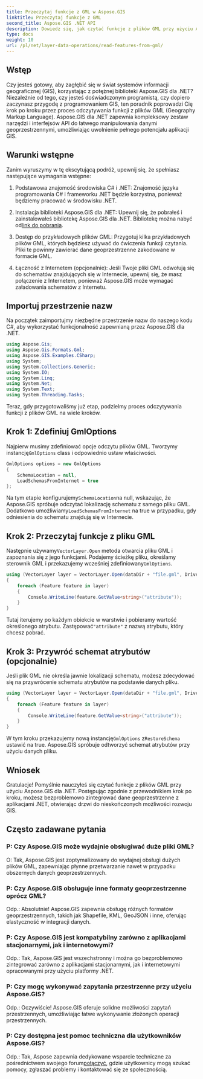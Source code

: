 ```yaml
---
title: Przeczytaj funkcje z GML w Aspose.GIS
linktitle: Przeczytaj funkcje z GML
second_title: Aspose.GIS .NET API
description: Dowiedz się, jak czytać funkcje z plików GML przy użyciu Aspose.GIS dla .NET. Kompleksowy poradnik dla programistów GIS.
type: docs
weight: 10
url: /pl/net/layer-data-operations/read-features-from-gml/
---
```

## Wstęp

Czy jesteś gotowy, aby zagłębić się w świat systemów informacji geograficznej (GIS), korzystając z potężnej biblioteki Aspose.GIS dla .NET? Niezależnie od tego, czy jesteś doświadczonym programistą, czy dopiero zaczynasz przygodę z programowaniem GIS, ten poradnik poprowadzi Cię krok po kroku przez proces odczytywania funkcji z plików GML (Geography Markup Language). Aspose.GIS dla .NET zapewnia kompleksowy zestaw narzędzi i interfejsów API do łatwego manipulowania danymi geoprzestrzennymi, umożliwiając uwolnienie pełnego potencjału aplikacji GIS.

## Warunki wstępne

Zanim wyruszymy w tę ekscytującą podróż, upewnij się, że spełniasz następujące wymagania wstępne:

1. Podstawowa znajomość środowiska C# i .NET: Znajomość języka programowania C# i frameworku .NET będzie korzystna, ponieważ będziemy pracować w środowisku .NET.

2. Instalacja biblioteki Aspose.GIS dla .NET: Upewnij się, że pobrałeś i zainstalowałeś bibliotekę Aspose.GIS dla .NET. Bibliotekę można nabyć od[link do pobrania](https://releases.aspose.com/gis/net/).

3. Dostęp do przykładowych plików GML: Przygotuj kilka przykładowych plików GML, których będziesz używać do ćwiczenia funkcji czytania. Pliki te powinny zawierać dane geoprzestrzenne zakodowane w formacie GML.

4. Łączność z Internetem (opcjonalnie): Jeśli Twoje pliki GML odwołują się do schematów znajdujących się w Internecie, upewnij się, że masz połączenie z Internetem, ponieważ Aspose.GIS może wymagać załadowania schematów z Internetu.

## Importuj przestrzenie nazw

Na początek zaimportujmy niezbędne przestrzenie nazw do naszego kodu C#, aby wykorzystać funkcjonalność zapewnianą przez Aspose.GIS dla .NET.

```csharp
using Aspose.Gis;
using Aspose.Gis.Formats.Gml;
using Aspose.GIS.Examples.CSharp;
using System;
using System.Collections.Generic;
using System.IO;
using System.Linq;
using System.Net;
using System.Text;
using System.Threading.Tasks;
```

Teraz, gdy przygotowaliśmy już etap, podzielmy proces odczytywania funkcji z plików GML na wiele kroków.

## Krok 1: Zdefiniuj GmlOptions

 Najpierw musimy zdefiniować opcje odczytu plików GML. Tworzymy instancję`GmlOptions` class i odpowiednio ustaw właściwości.

```csharp
GmlOptions options = new GmlOptions
{
    SchemaLocation = null,
    LoadSchemasFromInternet = true
};
```

 Na tym etapie konfigurujemy`SchemaLocation`na null, wskazując, że Aspose.GIS spróbuje odczytać lokalizację schematu z samego pliku GML. Dodatkowo umożliwiamy`LoadSchemasFromInternet` na true w przypadku, gdy odniesienia do schematu znajdują się w Internecie.

## Krok 2: Przeczytaj funkcje z pliku GML

 Następnie używamy`VectorLayer.Open` metoda otwarcia pliku GML i zapoznania się z jego funkcjami. Podajemy ścieżkę pliku, określamy sterownik GML i przekazujemy wcześniej zdefiniowany`GmlOptions`.

```csharp
using (VectorLayer layer = VectorLayer.Open(dataDir + "file.gml", Drivers.Gml, options))
{
    foreach (Feature feature in layer)
    {
        Console.WriteLine(feature.GetValue<string>("attribute"));
    }
}
```

 Tutaj iterujemy po każdym obiekcie w warstwie i pobieramy wartość określonego atrybutu. Zastępować`"attribute"` z nazwą atrybutu, który chcesz pobrać.

## Krok 3: Przywróć schemat atrybutów (opcjonalnie)

Jeśli plik GML nie określa jawnie lokalizacji schematu, możesz zdecydować się na przywrócenie schematu atrybutów na podstawie danych pliku.

```csharp
using (VectorLayer layer = VectorLayer.Open(dataDir + "file.gml", Drivers.Gml, new GmlOptions(){RestoreSchema = true}))
{
    foreach (Feature feature in layer)
    {
        Console.WriteLine(feature.GetValue<string>("attribute"));
    }
}
```

 W tym kroku przekazujemy nową instancję`GmlOptions` z`RestoreSchema` ustawić na true. Aspose.GIS spróbuje odtworzyć schemat atrybutów przy użyciu danych pliku.

## Wniosek

Gratulacje! Pomyślnie nauczyłeś się czytać funkcje z plików GML przy użyciu Aspose.GIS dla .NET. Postępując zgodnie z przewodnikiem krok po kroku, możesz bezproblemowo zintegrować dane geoprzestrzenne z aplikacjami .NET, otwierając drzwi do nieskończonych możliwości rozwoju GIS.

## Często zadawane pytania

### P: Czy Aspose.GIS może wydajnie obsługiwać duże pliki GML?

O: Tak, Aspose.GIS jest zoptymalizowany do wydajnej obsługi dużych plików GML, zapewniając płynne przetwarzanie nawet w przypadku obszernych danych geoprzestrzennych.

### P: Czy Aspose.GIS obsługuje inne formaty geoprzestrzenne oprócz GML?

Odp.: Absolutnie! Aspose.GIS zapewnia obsługę różnych formatów geoprzestrzennych, takich jak Shapefile, KML, GeoJSON i inne, oferując elastyczność w integracji danych.

### P: Czy Aspose.GIS jest kompatybilny zarówno z aplikacjami stacjonarnymi, jak i internetowymi?

Odp.: Tak, Aspose.GIS jest wszechstronny i można go bezproblemowo zintegrować zarówno z aplikacjami stacjonarnymi, jak i internetowymi opracowanymi przy użyciu platformy .NET.

### P: Czy mogę wykonywać zapytania przestrzenne przy użyciu Aspose.GIS?

Odp.: Oczywiście! Aspose.GIS oferuje solidne możliwości zapytań przestrzennych, umożliwiając łatwe wykonywanie złożonych operacji przestrzennych.

### P: Czy dostępna jest pomoc techniczna dla użytkowników Aspose.GIS?

 Odp.: Tak, Aspose zapewnia dedykowane wsparcie techniczne za pośrednictwem swojego forum[połączyć]( https://forum.aspose.com/c/gis/33), gdzie użytkownicy mogą szukać pomocy, zgłaszać problemy i kontaktować się ze społecznością.